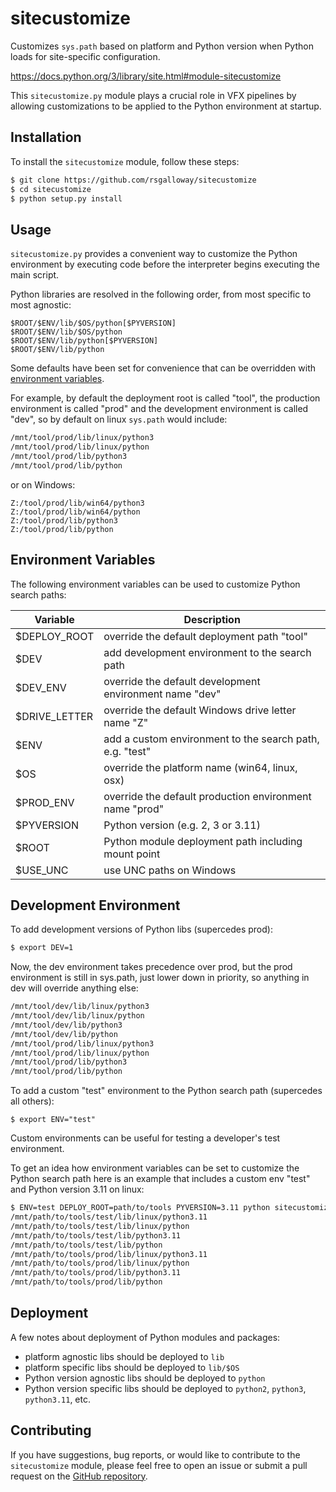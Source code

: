 sitecustomize
=============

Customizes `sys.path` based on platform and Python version when Python loads
for site-specific configuration.

https://docs.python.org/3/library/site.html#module-sitecustomize

This `sitecustomize.py` module plays a crucial role in VFX pipelines by allowing customizations to be applied to the Python environment at startup.

## Installation

To install the `sitecustomize` module, follow these steps:

```bash
$ git clone https://github.com/rsgalloway/sitecustomize
$ cd sitecustomize
$ python setup.py install
```

## Usage

`sitecustomize.py` provides a convenient way to customize the Python environment by executing code before the interpreter begins executing the main script.

Python libraries are resolved in the following order, from most specific to most agnostic:

    $ROOT/$ENV/lib/$OS/python[$PYVERSION]
    $ROOT/$ENV/lib/$OS/python
    $ROOT/$ENV/lib/python[$PYVERSION]
    $ROOT/$ENV/lib/python

Some defaults have been set for convenience that can be overridden with [environment variables](#environment-variables).

For example, by default the deployment root is called "tool", the production environment is called "prod" and the development environment is called "dev", so by default on linux `sys.path` would include:

```bash
/mnt/tool/prod/lib/linux/python3
/mnt/tool/prod/lib/linux/python
/mnt/tool/prod/lib/python3
/mnt/tool/prod/lib/python
```

or on Windows:

```shell
Z:/tool/prod/lib/win64/python3
Z:/tool/prod/lib/win64/python
Z:/tool/prod/lib/python3
Z:/tool/prod/lib/python
```

## Environment Variables

The following environment variables can be used to customize Python search paths:

| Variable      | Description |
|---------------|-------------|
| $DEPLOY_ROOT  | override the default deployment path "tool" |
| $DEV          | add development environment to the search path |
| $DEV_ENV      | override the default development environment name "dev" |
| $DRIVE_LETTER | override the default Windows drive letter name "Z" |
| $ENV          | add a custom environment to the search path, e.g. "test" |
| $OS           | override the platform name (win64, linux, osx) |
| $PROD_ENV     | override the default production environment name "prod" |
| $PYVERSION    | Python version (e.g. 2, 3 or 3.11) |
| $ROOT         | Python module deployment path including mount point |
| $USE_UNC      | use UNC paths on Windows |


## Development Environment

To add development versions of Python libs (supercedes prod):

```bash
$ export DEV=1
```

Now, the dev environment takes precedence over prod, but the prod environment is still in sys.path, just lower down in priority, so anything in dev will override anything else:

```bash
/mnt/tool/dev/lib/linux/python3
/mnt/tool/dev/lib/linux/python
/mnt/tool/dev/lib/python3
/mnt/tool/dev/lib/python
/mnt/tool/prod/lib/linux/python3
/mnt/tool/prod/lib/linux/python
/mnt/tool/prod/lib/python3
/mnt/tool/prod/lib/python
```

To add a custom "test" environment to the Python search path (supercedes all others):

    $ export ENV="test"

Custom environments can be useful for testing a developer's test environment.

To get an idea how environment variables can be set to customize the Python search path here is an example that includes a custom env "test" and Python version 3.11 on linux:

```bash
$ ENV=test DEPLOY_ROOT=path/to/tools PYVERSION=3.11 python sitecustomize.py 
/mnt/path/to/tools/test/lib/linux/python3.11
/mnt/path/to/tools/test/lib/linux/python
/mnt/path/to/tools/test/lib/python3.11
/mnt/path/to/tools/test/lib/python
/mnt/path/to/tools/prod/lib/linux/python3.11
/mnt/path/to/tools/prod/lib/linux/python
/mnt/path/to/tools/prod/lib/python3.11
/mnt/path/to/tools/prod/lib/python
```

## Deployment

A few notes about deployment of Python modules and packages:

- platform agnostic libs should be deployed to `lib`
- platform specific libs should be deployed to `lib/$OS`
- Python version agnostic libs should be deployed to `python`
- Python version specific libs should be deployed to `python2`, `python3`, `python3.11`, etc.

## Contributing

If you have suggestions, bug reports, or would like to contribute to the `sitecustomize` module, please feel free to open an issue or submit a pull request on the [GitHub repository](https://github.com/rsgalloway/sitecustomize).
